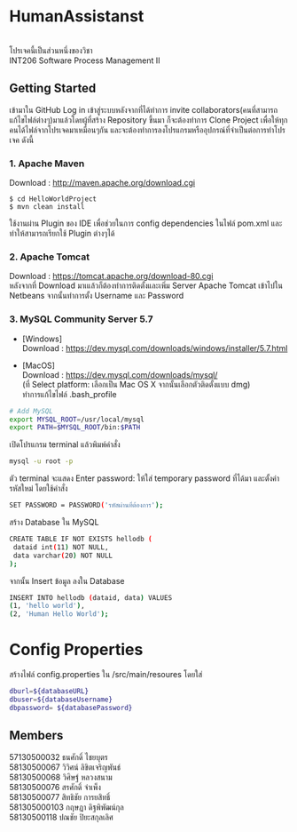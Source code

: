 <h1>HumanAssistanst</h1><br>
 โปรเจคนี้เป็นส่วนหนึ่งของวิชา<br>
 INT206 Software Process Management II<br>

  
 ## Getting Started
 เข้ามาใน GitHub Log in เข้าสู่ระบบหลังจากที่ได้ทำการ invite collaborators(คนที่สามารถแก้ไขไฟล์ต่างๆ)มาแล้วโดยผู้ที่สร้าง Repository ขึ้นมา
 ก็จะต้องทำการ Clone Project เพื่อให้ทุกคนได้ไฟล์จากโปรเจคมาเหมือนๆกัน และจะต้องทำการลงโปรแกรมหรืออุปกรณ์ที่จำเป็นต่อการทำโปรเจค ดังนี้
  
 ### 1. Apache Maven
 Download : http://maven.apache.org/download.cgi 
 ```
 $ cd HelloWorldProject
 $ mvn clean install
 ```
 ใช้งานผ่าน Plugin ของ IDE เพื่อช่วยในการ config dependencies ในไฟล์ pom.xml และทำให้สามารถเรียกใช้ Plugin ต่างๆได้ <br/>
 
 ### 2. Apache Tomcat  
 
 Download : https://tomcat.apache.org/download-80.cgi   
 หลังจากที่ Download มาเแล้วก็ต้องทำการติดตั้งและเพิ่ม Server Apache Tomcat เข้าไปใน Netbeans จากนั้นทำการตั้ง Username และ Password
 
 ### 3. MySQL Community Server 5.7
 * [Windows]  
Download : https://dev.mysql.com/downloads/windows/installer/5.7.html  
 
 * [MacOS]  
 Download : https://dev.mysql.com/downloads/mysql/  
 (ที่ Select platform: เลือกเป็น Mac OS X จากนั้นเลือกตัวติดตั้งแบบ dmg)  
 ทำการแก้ไขไฟล์ .bash_profile
 ```bash
 # Add MySQL 
 export MYSQL_ROOT=/usr/local/mysql 
 export PATH=$MYSQL_ROOT/bin:$PATH
 ```
 เปิดโปรแกรม terminal แล้วพิมพ์คำสั่ง  
 
 ```bash
 mysql -u root -p
 ```
 ตัว terminal จะแสดง Enter password: ให้ใส่ temporary password ที่ได้มา
 และตั้งค่ารหัสใหม่ โดยใช้คำสั่ง  
 
 ```bash
 SET PASSWORD = PASSWORD('รหัสผ่านที่ต้องการ'); 
 ```

 สร้าง Database ใน MySQL

 ```bash
 CREATE TABLE IF NOT EXISTS hellodb (
  dataid int(11) NOT NULL,
  data varchar(20) NOT NULL
 );
 ```

 จากนั้น Insert ข้อมูล ลงใน Database

 ```bash
 INSERT INTO hellodb (dataid, data) VALUES
 (1, 'hello world'),
 (2, 'Human Hello World');
 ```
 
 # Config Properties
 สร้างไฟล์ config.properties ใน /src/main/resoures โดยใส่
 
 ```bash
 dburl=${databaseURL}
 dbuser=${databaseUsername}
 dbpassword= ${databasePassword}
 ```
 
 ## Members
 57130500032 ธนศักดิ์ ไชยบุตร  <br>
 58130500067 วิวิศน์ ลิขิตเจริญพันธ์ <br>
 58130500068 วิศิษฐ์ หลวงสนาม <br>
 58130500076 สรศักดิ์ จ่าเพ็ง <br>
 58130500077 สิทธิชัย การยสิทธิ์ <br>
 581305000103 กฤษฎา ดิฐพิพัฒน์กุล <br>
 58130500118 ปณชัย ปิยะสกุลเลิศ <br>
